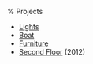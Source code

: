 % Projects

* [Lights](lights)
* [Boat](boat)
* [Furniture](furniture)
* [Second Floor](second_floor) (2012)
